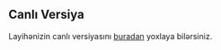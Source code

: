 ## Canlı Versiya

Layihənizin canlı versiyasını [buradan](https://express-socket-cv29.onrender.com) yoxlaya bilərsiniz.

